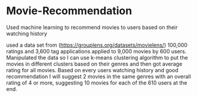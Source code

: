 # Movie-Recommendation
Used machine learning to recommend movies to users based on their watching history

used a data set from (https://grouplens.org/datasets/movielens/) 100,000 ratings and 3,600 tag applications applied to 9,000 movies by 600 users.
Manipulated the data so I can use k-means clustering algorithm to put the movies in different clusters based on their genres and then got average rating for all movies. Based on every users watching history and good recommendation I will suggest 2 movies in the same genres with an overall rating of 4 or more, suggesting 10 movies for each of the 610 users at the end. 

